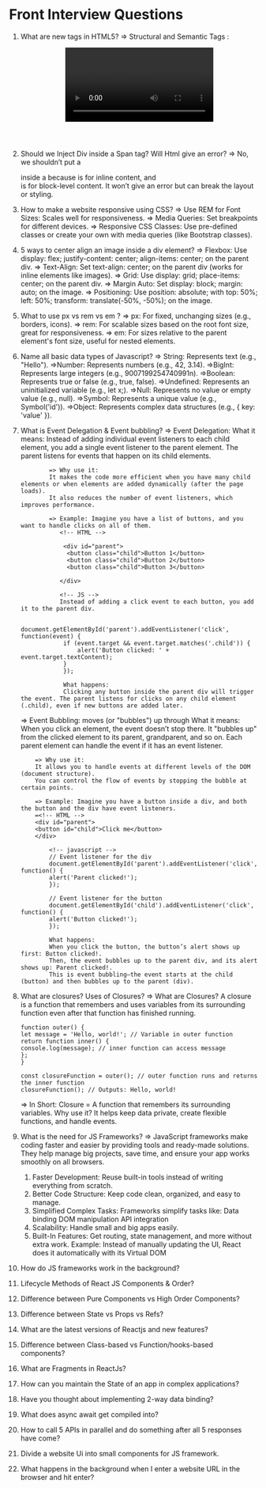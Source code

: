 # Front Interview Questions

1.  What are new tags in HTML5?
    => Structural and Semantic Tags :
    <header> <Footer> <nav> <aside> <video> <main> <details>
    => Interactive and Multimedia Tags :
    <audio> <video> <track>
     =>Form-Related Tags : 
     <datalist> <output>

2.  Should we Inject Div inside a Span tag? Will Html give an error?
    => No, we shouldn’t put a <div> inside a <span> because <span> is for inline content, and <div> is for block-level content. It won’t give an error but can break the layout or styling.

3.  How to make a website responsive using CSS?
    => Use REM for Font Sizes: Scales well for responsiveness.
    => Media Queries: Set breakpoints for different devices.
    => Responsive CSS Classes: Use pre-defined classes or create your own with media queries (like Bootstrap classes).

4.  5 ways to center align an image inside a div element?
    => Flexbox: Use display: flex; justify-content: center; align-items: center; on the parent div.
    => Text-Align: Set text-align: center; on the parent div (works for inline elements like images).
    => Grid: Use display: grid; place-items: center; on the parent div.
    => Margin Auto: Set display: block; margin: auto; on the image.
    => Positioning: Use position: absolute; with top: 50%; left: 50%; transform: translate(-50%, -50%); on the image.

5.  What to use px vs rem vs em ?
    => px: For fixed, unchanging sizes (e.g., borders, icons).
    => rem: For scalable sizes based on the root font size, great for responsiveness.
    => em: For sizes relative to the parent element's font size, useful for nested elements.

6.  Name all basic data types of Javascript?
    => String: Represents text (e.g., "Hello").
    =>Number: Represents numbers (e.g., 42, 3.14).
    =>BigInt: Represents large integers (e.g., 9007199254740991n).
    =>Boolean: Represents true or false (e.g., true, false).
    =>Undefined: Represents an uninitialized variable (e.g., let x;).
    =>Null: Represents no value or empty value (e.g., null).
    =>Symbol: Represents a unique value (e.g., Symbol('id')).
    =>Object: Represents complex data structures (e.g., { key: 'value' }).

7.  What is Event Delegation & Event bubbling?
    => Event Delegation:
    What it means: Instead of adding individual event listeners to each child element, you add a single event listener to the parent element. The parent listens for events that happen on its child elements.

                => Why use it:
                It makes the code more efficient when you have many child elements or when elements are added dynamically (after the page loads).
                It also reduces the number of event listeners, which improves performance.

                => Example: Imagine you have a list of buttons, and you want to handle clicks on all of them.
                   <!-- HTML -->

                    <div id="parent">
                     <button class="child">Button 1</button>
                     <button class="child">Button 2</button>
                     <button class="child">Button 3</button>

                   </div>

                   <!-- JS -->
                   Instead of adding a click event to each button, you add it to the parent div.

                    document.getElementById('parent').addEventListener('click', function(event) {
                    if (event.target && event.target.matches('.child')) {
                        alert('Button clicked: ' + event.target.textContent);
                    }
                    });

                    What happens:
                    Clicking any button inside the parent div will trigger the event. The parent listens for clicks on any child element (.child), even if new buttons are added later.

    => Event Bubbling: moves (or "bubbles") up through
    What it means: When you click an element, the event doesn’t stop there. It "bubbles up" from the clicked element to its parent, grandparent, and so on. Each parent element can handle the event if it has an event listener.

            => Why use it:
            It allows you to handle events at different levels of the DOM (document structure).
            You can control the flow of events by stopping the bubble at certain points.

            => Example: Imagine you have a button inside a div, and both the button and the div have event listeners.
            =<!-- HTML -->
            <div id="parent">
            <button id="child">Click me</button>
            </div>

                <!-- javascript -->
                // Event listener for the div
                document.getElementById('parent').addEventListener('click', function() {
                alert('Parent clicked!');
                });

                // Event listener for the button
                document.getElementById('child').addEventListener('click', function() {
                alert('Button clicked!');
                });

                What happens:
                When you click the button, the button’s alert shows up first: Button clicked!.
                Then, the event bubbles up to the parent div, and its alert shows up: Parent clicked!.
                This is event bubbling—the event starts at the child (button) and then bubbles up to the parent (div).

8.  What are closures? Uses of Closures?
    => What are Closures?
    A closure is a function that remembers and uses variables from its surrounding function even after that function has finished running.
    <!-- EXAMPLE -->

        function outer() {
        let message = 'Hello, world!'; // Variable in outer function
        return function inner() {
        console.log(message); // inner function can access message
        };
        }

        const closureFunction = outer(); // outer function runs and returns the inner function
        closureFunction(); // Outputs: Hello, world!

    => In Short:
    Closure = A function that remembers its surrounding variables.
    Why use it? It helps keep data private, create flexible functions, and handle events.

9.  What is the need for JS Frameworks?
    => JavaScript frameworks make coding faster and easier by providing tools and ready-made solutions. They help manage big projects, save time, and ensure your app works smoothly on all browsers.

    1. Faster Development: Reuse built-in tools instead of writing everything from scratch.
    2. Better Code Structure: Keep code clean, organized, and easy to manage.
    3. Simplified Complex Tasks: Frameworks simplify tasks like:
       Data binding
       DOM manipulation
       API integration
    4. Scalability: Handle small and big apps easily.
    5. Built-In Features: Get routing, state management, and more without extra work.
       Example: Instead of manually updating the UI, React does it automatically with its Virtual DOM

10. How do JS frameworks work in the background?
11. Lifecycle Methods of React JS Components & Order?
12. Difference between Pure Components vs High Order Components?
13. Difference between State vs Props vs Refs?
14. What are the latest versions of Reactjs and new features?
15. Difference between Class-based vs Function/hooks-based components?
16. What are Fragments in ReactJs?
17. How can you maintain the State of an app in complex applications?
18. Have you thought about implementing 2-way data binding?
19. What does async await get compiled into?
20. How to call 5 APIs in parallel and do something after all 5 responses have come?
21. Divide a website Ui into small components for JS framework.
22. What happens in the background when I enter a website URL in the browser and hit enter?

